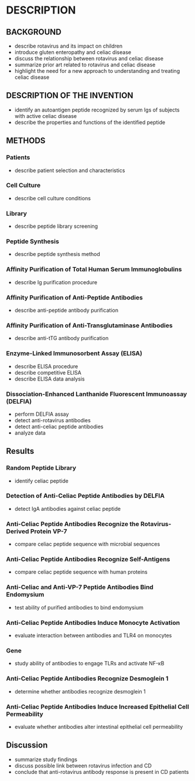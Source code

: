 # DESCRIPTION

## BACKGROUND

- describe rotavirus and its impact on children
- introduce gluten enteropathy and celiac disease
- discuss the relationship between rotavirus and celiac disease
- summarize prior art related to rotavirus and celiac disease
- highlight the need for a new approach to understanding and treating celiac disease

## DESCRIPTION OF THE INVENTION

- identify an autoantigen peptide recognized by serum Igs of subjects with active celiac disease
- describe the properties and functions of the identified peptide

## METHODS

### Patients

- describe patient selection and characteristics

### Cell Culture

- describe cell culture conditions

### Library

- describe peptide library screening

### Peptide Synthesis

- describe peptide synthesis method

### Affinity Purification of Total Human Serum Immunoglobulins

- describe Ig purification procedure

### Affinity Purification of Anti-Peptide Antibodies

- describe anti-peptide antibody purification

### Affinity Purification of Anti-Transglutaminase Antibodies

- describe anti-tTG antibody purification

### Enzyme-Linked Immunosorbent Assay (ELISA)

- describe ELISA procedure
- describe competitive ELISA
- describe ELISA data analysis

### Dissociation-Enhanced Lanthanide Fluorescent Immunoassay (DELFIA)

- perform DELFIA assay
- detect anti-rotavirus antibodies
- detect anti-celiac peptide antibodies
- analyze data

## Results

### Random Peptide Library

- identify celiac peptide

### Detection of Anti-Celiac Peptide Antibodies by DELFIA

- detect IgA antibodies against celiac peptide

### Anti-Celiac Peptide Antibodies Recognize the Rotavirus-Derived Protein VP-7

- compare celiac peptide sequence with microbial sequences

### Anti-Celiac Peptide Antibodies Recognize Self-Antigens

- compare celiac peptide sequence with human proteins

### Anti-Celiac and Anti-VP-7 Peptide Antibodies Bind Endomysium

- test ability of purified antibodies to bind endomysium

### Anti-Celiac Peptide Antibodies Induce Monocyte Activation

- evaluate interaction between antibodies and TLR4 on monocytes

### Gene

- study ability of antibodies to engage TLRs and activate NF-κB

### Anti-Celiac Peptide Antibodies Recognize Desmoglein 1

- determine whether antibodies recognize desmoglein 1

### Anti-Celiac Peptide Antibodies Induce Increased Epithelial Cell Permeability

- evaluate whether antibodies alter intestinal epithelial cell permeability

## Discussion

- summarize study findings
- discuss possible link between rotavirus infection and CD
- conclude that anti-rotavirus antibody response is present in CD patients

